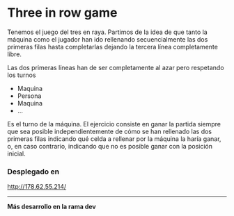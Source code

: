 # Three in row game

Tenemos el juego del tres en raya. Partimos de la idea de que tanto la máquina como el jugador han ido rellenando secuencialmente las dos primeras filas hasta completarlas dejando la tercera línea completamente libre.

Las dos primeras líneas han de ser completamente al azar pero respetando los turnos

- Maquina
- Persona
- Maquina
- ...

Es el turno de la máquina. El ejercicio consiste en ganar la partida siempre que sea posible independientemente de cómo se han rellenado las dos primeras filas indicando qué celda a rellenar por la máquina la haría ganar, o, en caso contrario, indicando que no es posible ganar con la posición inicial.

### Desplegado en

http://178.62.55.214/

<hr>

**Más desarrollo en la rama dev**
